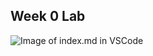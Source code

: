 ## Week 0 Lab

![Image of index.md in VSCode](https://i.gyazo.com/c124710497a33da6c2663afab8115205.png)
